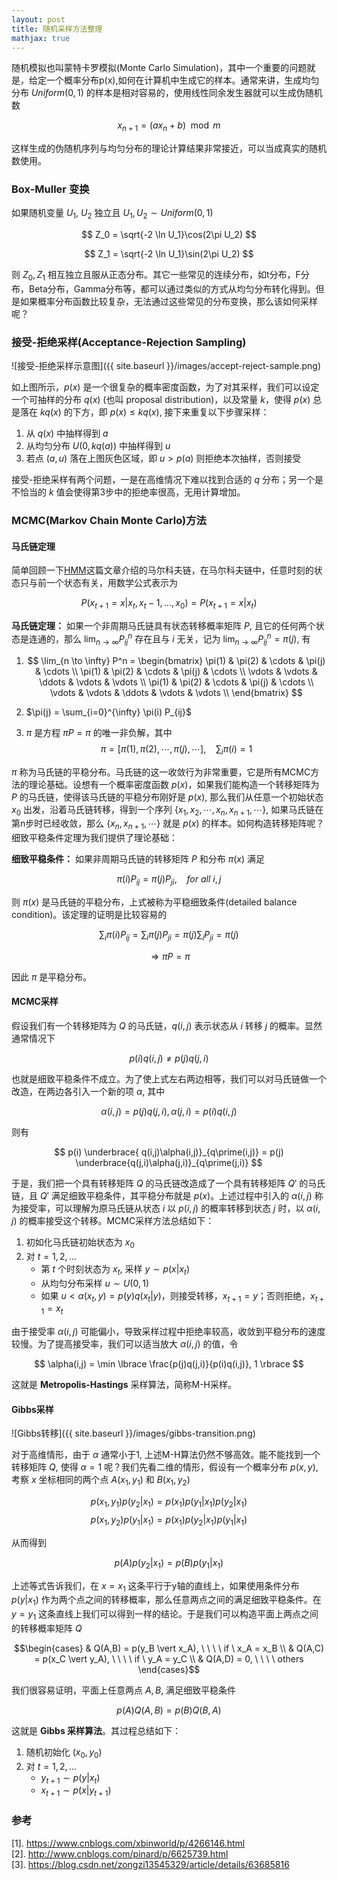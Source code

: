 ```yaml
---
layout: post
title: 随机采样方法整理
mathjax: true
---
```


随机模拟也叫蒙特卡罗模拟(Monte Carlo Simulation)，其中一个重要的问题就是，给定一个概率分布p(x),如何在计算机中生成它的样本。通常来讲，生成均匀分布 $Uniform(0,1)$ 的样本是相对容易的，使用线性同余发生器就可以生成伪随机数

$$ x_{n+1} = (a x_n + b) \mod m $$

这样生成的伪随机序列与均匀分布的理论计算结果非常接近，可以当成真实的随机数使用。

### Box-Muller 变换
如果随机变量 $U_1$, $U_2$ 独立且 $U_1, U_2 \sim Uniform(0,1)$

$$
Z_0 = \sqrt{-2 \ln U_1}\cos(2\pi U_2)
$$

$$
Z_1 = \sqrt{-2 \ln U_1}\sin(2\pi U_2)
$$

则 $Z_0, Z_1$ 相互独立且服从正态分布。其它一些常见的连续分布，如t分布，F分布，Beta分布，Gamma分布等，都可以通过类似的方式从均匀分布转化得到。但是如果概率分布函数比较复杂，无法通过这些常见的分布变换，那么该如何采样呢？

### 接受-拒绝采样(Acceptance-Rejection Sampling)

![接受-拒绝采样示意图]({{ site.baseurl }}/images/accept-reject-sample.png)

如上图所示，$p(x)$ 是一个很复杂的概率密度函数，为了对其采样，我们可以设定一个可抽样的分布 $q(x)$ (也叫 proposal distribution)，以及常量 $k$，使得 $p(x)$ 总是落在 $kq(x)$ 的下方，即 $p(x) \leq kq(x)$, 接下来重复以下步骤采样：  
1. 从 $q(x)$ 中抽样得到 $a$
2. 从均匀分布 $U(0, kq(a))$ 中抽样得到 $u$
3. 若点 $(a, u)$ 落在上图灰色区域，即 $u > p(a)$ 则拒绝本次抽样，否则接受

接受-拒绝采样有两个问题，一是在高维情况下难以找到合适的 $q$ 分布；另一个是不恰当的 $k$ 值会使得第3步中的拒绝率很高，无用计算增加。

### MCMC(Markov Chain Monte Carlo)方法
#### 马氏链定理
简单回顾一下[HMM](../HMM)这篇文章介绍的马尔科夫链，在马尔科夫链中，任意时刻的状态只与前一个状态有关，用数学公式表示为

$$ P(x_{t+1}=x \vert x_t, x_t-1, ..., x_0) = P(x_{t+1}=x \vert x_t) $$

**马氏链定理：** 如果一个非周期马氏链具有状态转移概率矩阵 $P$, 且它的任何两个状态是连通的，那么 $\lim_{n \to \infty} P_{ij}^n$ 存在且与 $i$ 无关，记为 $\lim_{n \to \infty} P_{ij}^n = \pi(j)$, 有  

1. $$ \lim_{n \to \infty} P^n = \begin{bmatrix} \pi(1) & \pi(2) & \cdots & \pi(j) & \cdots \\ \pi(1) & \pi(2) & \cdots & \pi(j) & \cdots \\ \vdots  & \vdots & \ddots & \vdots & \vdots \\ \pi(1) & \pi(2) & \cdots & \pi(j) & \cdots \\ \vdots  & \vdots & \ddots & \vdots & \vdots \\ \end{bmatrix} $$ 
    
2. $\pi(j) = \sum_{i=0}^{\infty} \pi(i) P_{ij}$
3. $\pi$ 是方程 $\pi P = \pi$ 的唯一非负解，其中
    $$ \pi = [\pi(1), \pi(2), \cdots, \pi(j), \cdots], \ \ \ \ \sum_i \pi(i) = 1 $$
    
$\pi$ 称为马氏链的平稳分布。马氏链的这一收敛行为非常重要，它是所有MCMC方法的理论基础。设想有一个概率密度函数 $p(x)$，如果我们能构造一个转移矩阵为 $P$ 的马氏链，使得该马氏链的平稳分布刚好是 $p(x)$, 那么我们从任意一个初始状态 $x_0$ 出发，沿着马氏链转移，得到一个序列 $\lbrace x_1, x_2, \cdots, x_n, x_{n+1}, \cdots \rbrace$, 如果马氏链在第n步时已经收敛，那么 $\lbrace x_n, x_{n+1}, \cdots \rbrace$ 就是 $p(x)$ 的样本。如何构造转移矩阵呢？细致平稳条件定理为我们提供了理论基础：

**细致平稳条件：** 如果非周期马氏链的转移矩阵 $P$ 和分布 $\pi(x)$ 满足

$$ \pi(i)P_{ij} = \pi(j)P_{ji}, \ \ \ \ for \ all \ i,j$$

则 $\pi(x)$ 是马氏链的平稳分布，上式被称为平稳细致条件(detailed balance condition)。该定理的证明是比较容易的

$$\sum_i \pi(i)P_{ij} = \sum_i \pi(j)P_{ji} = \pi(j) \sum_i P_{ji} = \pi(j)$$

$$ \Rightarrow \pi P = \pi $$

因此 $\pi$ 是平稳分布。

#### MCMC采样
假设我们有一个转移矩阵为 $Q$ 的马氏链，$q(i,j)$ 表示状态从 $i$ 转移 $j$ 的概率。显然通常情况下

$$ p(i)q(i,j) \neq p(j)q(j,i) $$

也就是细致平稳条件不成立。为了使上式左右两边相等，我们可以对马氏链做一个改造，在两边各引入一个新的项 $\alpha$, 其中 

$$ \alpha(i,j) = p(j)q(j,i), \alpha(j,i) = p(i)q(i,j) $$

则有

$$ p(i) \underbrace{ q(i,j)\alpha(i,j)}_{q\prime(i,j)} = p(j) \underbrace{q(j,i)\alpha(j,i)}_{q\prime(j,i)} $$

于是，我们把一个具有转移矩阵 $Q$ 的马氏链改造成了一个具有转移矩阵 $Q\prime$ 的马氏链，且 $Q\prime$ 满足细致平稳条件，其平稳分布就是 $p(x)$。上述过程中引入的 $\alpha(i,j)$ 称为接受率，可以理解为原马氏链从状态 $i$ 以 $p(i,j)$ 的概率转移到状态 $j$ 时，以 $\alpha(i,j)$ 的概率接受这个转移。MCMC采样方法总结如下：

1. 初如化马氏链初始状态为 $x_0$
2. 对 $t = 1, 2, ...$  
    * 第 $t$ 个时刻状态为 $x_t$, 采样 $y \sim p(x \vert x_t)$
    * 从均匀分布采样 $u \sim U(0,1)$
    * 如果 $u < \alpha(x_t, y) = p(y)q(x_t \vert y)$，则接受转移，$x_{t+1} = y$；否则拒绝，$x_{t+1} = x_t$

由于接受率 $\alpha(i,j)$ 可能偏小，导致采样过程中拒绝率较高，收敛到平稳分布的速度较慢。为了提高接受率，我们可以适当放大 $\alpha(i,j)$ 的值，令

$$ \alpha(i,j) = \min \lbrace \frac{p(j)q(j,i)}{p(i)q(i,j)}, 1 \rbrace $$

这就是 **Metropolis-Hastings** 采样算法，简称M-H采样。

#### Gibbs采样

![Gibbs转移]({{ site.baseurl }}/images/gibbs-transition.png)

对于高维情形，由于 $\alpha$ 通常小于1, 上述M-H算法仍然不够高效。能不能找到一个转移矩阵 $Q$, 使得 $\alpha = 1$ 呢？我们先看二维的情形，假设有一个概率分布 $p(x,y)$, 考察 $x$ 坐标相同的两个点 $A(x_1, y_1)$ 和 $B(x_1, y_2)$

$$ p(x_1,y_1)p(y_2 \vert x_1) = p(x_1)p(y_1 \vert x_1)p(y_2 \vert x_1) $$
$$ p(x_1,y_2)p(y_1 \vert x_1) = p(x_1)p(y_2 \vert x_1)p(y_1 \vert x_1) $$

从而得到 

$$ p(A)p(y_2 \vert x_1) = p(B)p(y_1 \vert x_1) $$

上述等式告诉我们，在 $x=x_1$ 这条平行于y轴的直线上，如果使用条件分布 $p(y \vert x_1)$ 作为两个点之间的转移概率，那么任意两点之间的满足细致平稳条件。在 $y=y_1$ 这条直线上我们可以得到一样的结论。于是我们可以构造平面上两点之间的转移概率矩阵 $Q$

$$\begin{cases} 
& Q(A,B) = p(y_B \vert x_A), \ \ \ \ if \ x_A = x_B \\
& Q(A,C) = p(x_C \vert y_A), \ \ \ \ if \ y_A = y_C \\
& Q(A,D) = 0, \ \ \ \ others
\end{cases}$$

我们很容易证明，平面上任意两点 $A, B$, 满足细致平稳条件

$$ p(A)Q(A,B) = p(B)Q(B,A) $$

这就是 **Gibbs 采样算法**。其过程总结如下：  

1. 随机初始化 $(x_0, y_0)$
2. 对 $t=1,2,...$
    * $y_{t+1} \sim p(y \vert x_t)$
    * $x_{t+1} \sim p(x \vert y_{t+1})$


### 参考
[1]. https://www.cnblogs.com/xbinworld/p/4266146.html  
[2]. http://www.cnblogs.com/pinard/p/6625739.html  
[3]. https://blog.csdn.net/zongzi13545329/article/details/63685816
